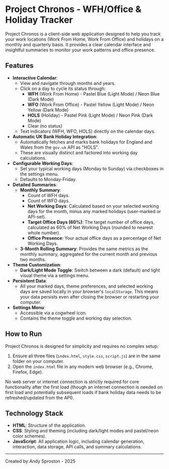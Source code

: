 # Project Chronos - WFH/Office & Holiday Tracker

Project Chronos is a client-side web application designed to help you track your work locations (Work From Home, Work From Office) and holidays on a monthly and quarterly basis. It provides a clear calendar interface and insightful summaries to monitor your work patterns and office presence.

## Features

*   **Interactive Calendar**: 
    *   View and navigate through months and years.
    *   Click on a day to cycle its status through:
        *   **WFH** (Work From Home) - Pastel Blue (Light Mode) / Neon Blue (Dark Mode)
        *   **WFO** (Work From Office) - Pastel Yellow (Light Mode) / Neon Yellow (Dark Mode)
        *   **HOLS** (Holiday) - Pastel Pink (Light Mode) / Neon Pink (Dark Mode)
        *   Clear (no status)
    *   Text indicators (WFH, WFO, HOLS) directly on the calendar days.
*   **Automatic UK Bank Holiday Integration**:
    *   Automatically fetches and marks bank holidays for England and Wales from the `gov.uk` API as "HOLS".
    *   These are visually distinct and factored into working day calculations.
*   **Configurable Working Days**: 
    *   Set your typical working days (Monday to Sunday) via checkboxes in the settings menu.
    *   Defaults to Monday-Friday.
*   **Detailed Summaries**:
    *   **Monthly Summary**:
        *   Count of WFH days.
        *   Count of WFO days.
        *   **Net Working Days**: Calculated based on your selected working days for the month, minus any marked holidays (user-marked or API-set).
        *   **Target Office Days (60%)**: The target number of office days, calculated as 60% of Net Working Days (rounded to nearest whole number).
        *   **Office Presence**: Your actual office days as a percentage of Net Working Days.
    *   **3-Month Rolling Summary**: Provides the same metrics as the monthly summary, aggregated for the current month and previous two months.
*   **Theme Customization**: 
    *   **Dark/Light Mode Toggle**: Switch between a dark (default) and light visual theme via a settings menu.
*   **Persistent Data**: 
    *   All your marked days, theme preferences, and selected working days are saved locally in your browser's `localStorage`. This means your data persists even after closing the browser or restarting your computer.
*   **Settings Menu**: 
    *   Accessible via a cogwheel icon.
    *   Contains the theme toggle and working day selection.

## How to Run

Project Chronos is designed for simplicity and requires no complex setup:

1.  Ensure all three files (`index.html`, `style.css`, `script.js`) are in the same folder on your computer.
2.  Open the `index.html` file in any modern web browser (e.g., Chrome, Firefox, Edge).

No web server or internet connection is strictly required for core functionality after the first load (though an internet connection is needed on first load and potentially subsequent loads if bank holiday data needs to be refreshed/updated from the API).

## Technology Stack

*   **HTML**: Structure of the application.
*   **CSS**: Styling and theming (including dark/light modes and pastel/neon color schemes).
*   **JavaScript**: All application logic, including calendar generation, interaction, data storage, API calls, and summary calculations.

---
Created by Andy Sproston - 2025
